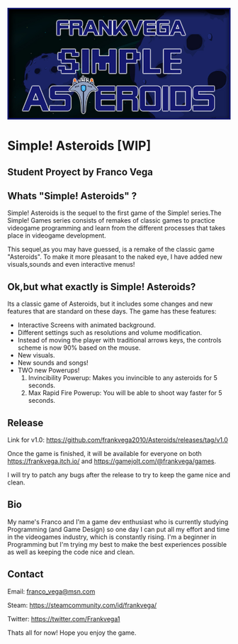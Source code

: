 ![alt text](https://github.com/frankvega2010/Asteroids/blob/master/asteroids/logo/ASTEROIDSLOGO.jpg)

# Simple! Asteroids [WIP]
## Student Proyect by Franco Vega


## Whats "Simple! Asteroids" ?

Simple! Asteroids is the sequel to the first game of the Simple! series.The Simple! Games series consists of remakes of classic games to practice videogame programming and learn from the different processes that takes place in videogame development.

This sequel,as you may have guessed, is a remake of the classic game "Asteroids". To make it more pleasant to the naked eye, I have added new visuals,sounds and even interactive menus!

## Ok,but what exactly is Simple! Asteroids?

Its a classic game of Asteroids, but it includes some changes and new features that are standard on these days. The game has these features:

- Interactive Screens with animated background.
- Different settings such as resolutions and volume modification.
- Instead of moving the player with traditional arrows keys, the controls scheme is now 90% based on the mouse.
- New visuals.
- New sounds and songs!
- TWO new Powerups!
  1. Invincibility Powerup: Makes you invincible to any asteroids for 5 seconds.
  2. Max Rapid Fire Powerup: You will be able to shoot way faster for 5 seconds.


## Release

Link for v1.0: https://github.com/frankvega2010/Asteroids/releases/tag/v1.0

Once the game is finished, it will be available for everyone on both https://frankvega.itch.io/ and https://gamejolt.com/@frankvega/games.

I will try to patch any bugs after the release to try to keep the game nice and clean.

## Bio

My name's Franco and I'm a game dev enthusiast who is currently studying Programming (and Game Design) so one day I can put all my effort and time in the videogames industry, which is constantly rising. I'm a beginner in Programming but I'm trying my best to make the best experiences possible as well as keeping the code nice and clean.

## Contact

Email: franco_vega@msn.com

Steam: https://steamcommunity.com/id/frankvega/

Twitter: https://twitter.com/Frankvega1

Thats all for now! Hope you enjoy the game.
